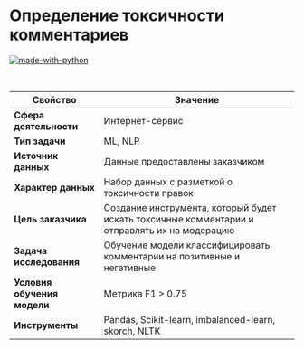 # Определение токсичности комментариев

[![made-with-python](https://img.shields.io/badge/Made%20with-Python-1f425f.svg)](https://www.python.org/)

<br>

Свойство | Значение
-|-
**Сфера деятельности** | Интернет-сервис
**Тип задачи** | ML, NLP
**Источник данных** | Данные предоставлены заказчиком
**Характер данных** | Набор данных с разметкой о токсичности правок
**Цель заказчика** | Создание инструмента, который будет искать токсичные комментарии и отправлять их на модерацию
**Задача исследования** | Обучение модели классифицировать комментарии на позитивные и негативные
**Условия обучения модели** | Метрика F1 > 0.75
**Инструменты** | Pandas, Scikit-learn, imbalanced-learn, skorch, NLTK